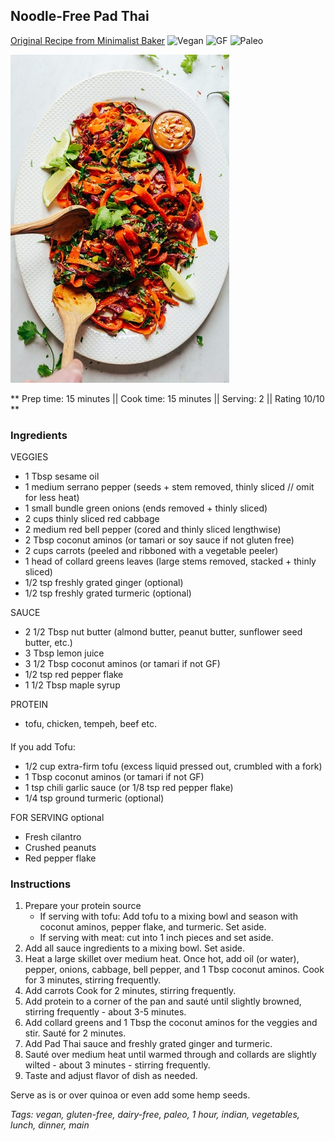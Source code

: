 ## Noodle-Free Pad Thai

[Original Recipe from Minimalist Baker](https://minimalistbaker.com/noodle-free-pad-thai-30-minutes/)
![Vegan](https://img.shields.io/badge/-Vegan-brightgreen.svg)
![GF](https://img.shields.io/badge/-Gluten--free-yellow.svg)
![Paleo](https://img.shields.io/badge/-Paleo-blueviolet.svg)

![Picture](../img/noodle_free_pad_thai.jpg)

** Prep time: 15 minutes || Cook time: 15 minutes || Serving: 2 || Rating 10/10 **

### Ingredients

VEGGIES

- 1 Tbsp sesame oil
- 1 medium serrano pepper (seeds + stem removed, thinly sliced // omit for less heat)
- 1 small bundle green onions (ends removed + thinly sliced)
- 2 cups thinly sliced red cabbage
- 2 medium red bell pepper (cored and thinly sliced lengthwise)
- 2 Tbsp coconut aminos (or tamari or soy sauce if not gluten free)
- 2 cups carrots (peeled and ribboned with a vegetable peeler)
- 1 head of collard greens leaves (large stems removed, stacked + thinly sliced)
- 1/2 tsp freshly grated ginger (optional)
- 1/2 tsp freshly grated turmeric (optional)

SAUCE

- 2 1/2 Tbsp nut butter (almond butter, peanut butter, sunflower seed butter, etc.)
- 3 Tbsp lemon juice
- 3 1/2 Tbsp coconut aminos (or tamari if not GF)
- 1/2 tsp red pepper flake
- 1 1/2 Tbsp maple syrup

PROTEIN

- tofu, chicken, tempeh, beef etc.

####
If you add Tofu: 

- 1/2 cup extra-firm tofu (excess liquid pressed out, crumbled with a fork)
- 1 Tbsp coconut aminos (or tamari if not GF)
- 1 tsp chili garlic sauce (or 1/8 tsp red pepper flake)
- 1/4 tsp ground turmeric (optional)

FOR SERVING optional

- Fresh cilantro
- Crushed peanuts
- Red pepper flake

### Instructions

1. Prepare your protein source
    - If serving with tofu: Add tofu to a mixing bowl and season with coconut aminos, pepper flake, and turmeric. Set aside.
    - If serving with meat: cut into 1 inch pieces and set aside.
2. Add all sauce ingredients to a mixing bowl. Set aside.
3. Heat a large skillet over medium heat. Once hot, add oil (or water), pepper, onions, cabbage, bell pepper, and 1 Tbsp coconut aminos. Cook for 3 minutes, stirring frequently.
4. Add carrots Cook for 2 minutes, stirring frequently.
5. Add protein to a corner of the pan and sauté until slightly browned, stirring frequently - about 3-5 minutes.
6. Add collard greens and 1 Tbsp the coconut aminos for the veggies and stir. Sauté for 2 minutes. 
7. Add Pad Thai sauce and freshly grated ginger and turmeric.
8. Sauté over medium heat until warmed through and collards are slightly wilted - about 3 minutes - stirring frequently.
9. Taste and adjust flavor of dish as needed.

Serve as is or over quinoa or even add some hemp seeds.

_Tags: vegan, gluten-free, dairy-free, paleo, 1 hour, indian, vegetables, lunch, dinner, main_